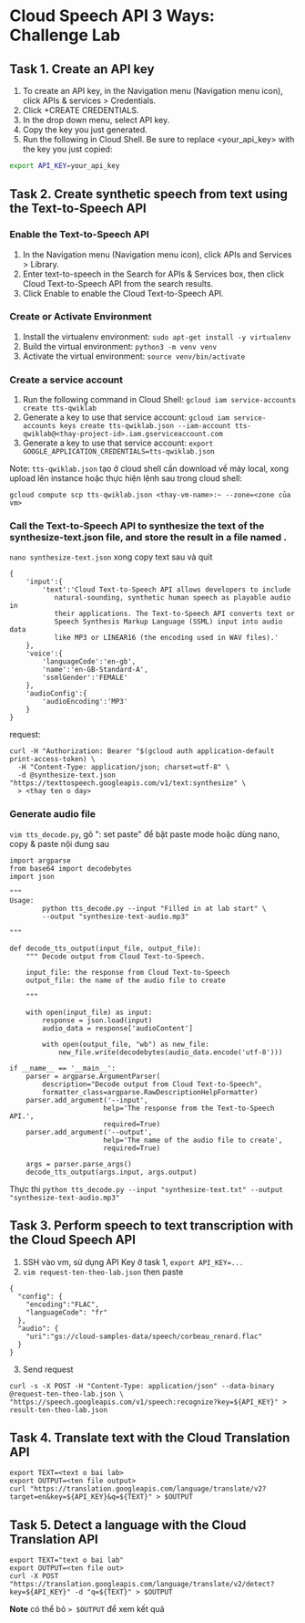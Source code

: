 # Cloud Speech API 3 Ways: Challenge Lab

## Task 1. Create an API key

1. To create an API key, in the Navigation menu (Navigation menu icon), click APIs & services > Credentials.
2. Click +CREATE CREDENTIALS.
3. In the drop down menu, select API key.
4. Copy the key you just generated.
5. Run the following in Cloud Shell. Be sure to replace <your_api_key> with the key you just copied:

```bash
export API_KEY=your_api_key
```

## Task 2. Create synthetic speech from text using the Text-to-Speech API

### Enable the Text-to-Speech API

1. In the Navigation menu (Navigation menu icon), click APIs and Services > Library.
2. Enter text-to-speech in the Search for APIs & Services box, then click Cloud Text-to-Speech API from the search results.
3. Click Enable to enable the Cloud Text-to-Speech API.

### Create or Activate Environment

1. Install the virtualenv environment: `sudo apt-get install -y virtualenv`
2. Build the virtual environment: `python3 -m venv venv`
3. Activate the virtual environment: `source venv/bin/activate`

### Create a service account

1. Run the following command in Cloud Shell: `gcloud iam service-accounts create tts-qwiklab`
2. Generate a key to use that service account: `gcloud iam service-accounts keys create tts-qwiklab.json --iam-account tts-qwiklab@<thay-project-id>.iam.gserviceaccount.com`
3. Generate a key to use that service account: `export GOOGLE_APPLICATION_CREDENTIALS=tts-qwiklab.json`

Note:
`tts-qwiklab.json` tạo ở cloud shell cần download về máy local, xong upload lên instance hoặc thực hiện lệnh sau trong cloud shell:

```
gcloud compute scp tts-qwiklab.json <thay-vm-name>:~ --zone=<zone của vm>
```

### Call the Text-to-Speech API to synthesize the text of the synthesize-text.json file, and store the result in a file named <challenge lab name>.

`nano synthesize-text.json` xong copy text sau và quit

```
{
    'input':{
        'text':'Cloud Text-to-Speech API allows developers to include
           natural-sounding, synthetic human speech as playable audio in
           their applications. The Text-to-Speech API converts text or
           Speech Synthesis Markup Language (SSML) input into audio data
           like MP3 or LINEAR16 (the encoding used in WAV files).'
    },
    'voice':{
        'languageCode':'en-gb',
        'name':'en-GB-Standard-A',
        'ssmlGender':'FEMALE'
    },
    'audioConfig':{
        'audioEncoding':'MP3'
    }
}
```

request:

```
curl -H "Authorization: Bearer "$(gcloud auth application-default print-access-token) \
  -H "Content-Type: application/json; charset=utf-8" \
  -d @synthesize-text.json "https://texttospeech.googleapis.com/v1/text:synthesize" \
  > <thay ten o day>
```

### Generate audio file

`vim tts_decode.py`, gõ ": set paste" để bật paste mode hoặc dùng nano, copy & paste nội dung sau

```
import argparse
from base64 import decodebytes
import json

"""
Usage:
        python tts_decode.py --input "Filled in at lab start" \
        --output "synthesize-text-audio.mp3"

"""

def decode_tts_output(input_file, output_file):
    """ Decode output from Cloud Text-to-Speech.

    input_file: the response from Cloud Text-to-Speech
    output_file: the name of the audio file to create

    """

    with open(input_file) as input:
        response = json.load(input)
        audio_data = response['audioContent']

        with open(output_file, "wb") as new_file:
            new_file.write(decodebytes(audio_data.encode('utf-8')))

if __name__ == '__main__':
    parser = argparse.ArgumentParser(
        description="Decode output from Cloud Text-to-Speech",
        formatter_class=argparse.RawDescriptionHelpFormatter)
    parser.add_argument('--input',
                       help='The response from the Text-to-Speech API.',
                       required=True)
    parser.add_argument('--output',
                       help='The name of the audio file to create',
                       required=True)

    args = parser.parse_args()
    decode_tts_output(args.input, args.output)
```

Thực thi `python tts_decode.py --input "synthesize-text.txt" --output "synthesize-text-audio.mp3"`

## Task 3. Perform speech to text transcription with the Cloud Speech API

1. SSH vào vm, sử dụng API Key ở task 1, `export API_KEY=...`
2. `vim request-ten-theo-lab.json` then paste

```
{
  "config": {
    "encoding":"FLAC",
    "languageCode": "fr"
  },
  "audio": {
    "uri":"gs://cloud-samples-data/speech/corbeau_renard.flac"
  }
}
```

3. Send request

```
curl -s -X POST -H "Content-Type: application/json" --data-binary @request-ten-theo-lab.json \
"https://speech.googleapis.com/v1/speech:recognize?key=${API_KEY}" > result-ten-theo-lab.json
```

## Task 4. Translate text with the Cloud Translation API

```
export TEXT=<text o bai lab>
export OUTPUT=<ten file output>
curl "https://translation.googleapis.com/language/translate/v2?target=en&key=${API_KEY}&q=${TEXT}" > $OUTPUT
```

## Task 5. Detect a language with the Cloud Translation API

```
export TEXT="text o bai lab"
export OUTPUT=<ten file out>
curl -X POST "https://translation.googleapis.com/language/translate/v2/detect?key=${API_KEY}" -d "q=${TEXT}" > $OUTPUT
```

**Note** có thể bỏ `> $OUTPUT` để xem kết quả
